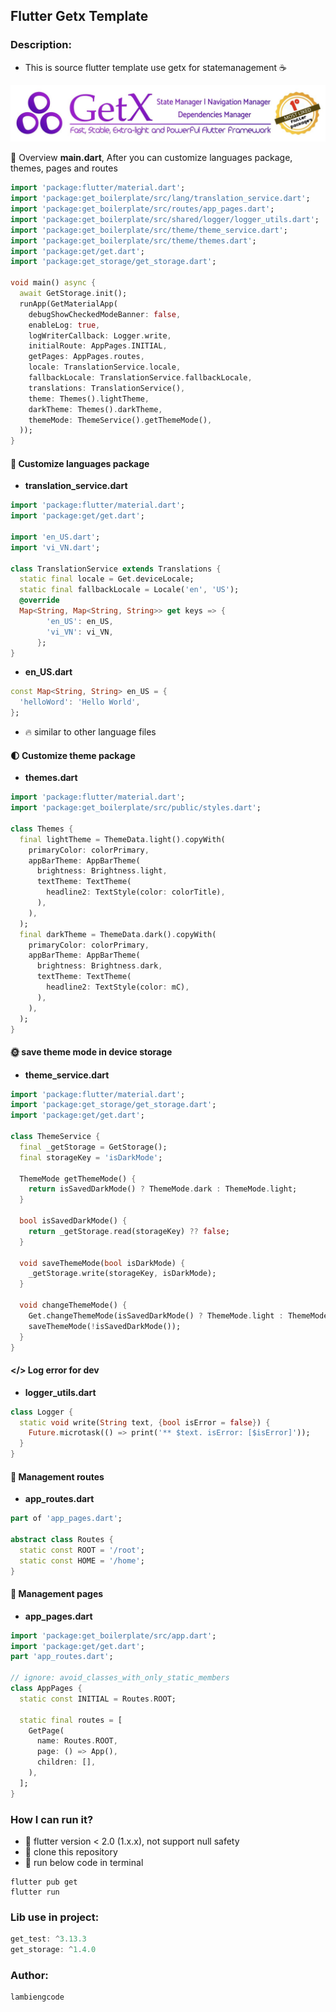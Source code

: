 ## Flutter Getx Template

### Description:
- This is source flutter template use getx for statemanagement ☕

<img src="https://raw.githubusercontent.com/jonataslaw/getx-community/master/get.png"/>

👀 Overview ******main.dart******, After you can customize languages package, themes, pages and routes
```dart
import 'package:flutter/material.dart';
import 'package:get_boilerplate/src/lang/translation_service.dart';
import 'package:get_boilerplate/src/routes/app_pages.dart';
import 'package:get_boilerplate/src/shared/logger/logger_utils.dart';
import 'package:get_boilerplate/src/theme/theme_service.dart';
import 'package:get_boilerplate/src/theme/themes.dart';
import 'package:get/get.dart';
import 'package:get_storage/get_storage.dart';

void main() async {
  await GetStorage.init();
  runApp(GetMaterialApp(
    debugShowCheckedModeBanner: false,
    enableLog: true,
    logWriterCallback: Logger.write,
    initialRoute: AppPages.INITIAL,
    getPages: AppPages.routes,
    locale: TranslationService.locale,
    fallbackLocale: TranslationService.fallbackLocale,
    translations: TranslationService(),
    theme: Themes().lightTheme,
    darkTheme: Themes().darkTheme,
    themeMode: ThemeService().getThemeMode(),
  ));
}
```

#### 🏴󠁧󠁢󠁥󠁮󠁧󠁿 Customize languages package
- ******translation_service.dart******
```dart
import 'package:flutter/material.dart';
import 'package:get/get.dart';

import 'en_US.dart';
import 'vi_VN.dart';

class TranslationService extends Translations {
  static final locale = Get.deviceLocale;
  static final fallbackLocale = Locale('en', 'US');
  @override
  Map<String, Map<String, String>> get keys => {
        'en_US': en_US,
        'vi_VN': vi_VN,
      };
}
```
- ******en_US.dart******
```dart
const Map<String, String> en_US = {
  'helloWord': 'Hello World',
};
```

- 🔥 similar to other language files

#### 🌓 Customize theme package
- ******themes.dart******
```dart
import 'package:flutter/material.dart';
import 'package:get_boilerplate/src/public/styles.dart';

class Themes {
  final lightTheme = ThemeData.light().copyWith(
    primaryColor: colorPrimary,
    appBarTheme: AppBarTheme(
      brightness: Brightness.light,
      textTheme: TextTheme(
        headline2: TextStyle(color: colorTitle),
      ),
    ),
  );
  final darkTheme = ThemeData.dark().copyWith(
    primaryColor: colorPrimary,
    appBarTheme: AppBarTheme(
      brightness: Brightness.dark,
      textTheme: TextTheme(
        headline2: TextStyle(color: mC),
      ),
    ),
  );
}
```

#### 🌞 save theme mode in device storage
- ******theme_service.dart******
```dart
import 'package:flutter/material.dart';
import 'package:get_storage/get_storage.dart';
import 'package:get/get.dart';

class ThemeService {
  final _getStorage = GetStorage();
  final storageKey = 'isDarkMode';

  ThemeMode getThemeMode() {
    return isSavedDarkMode() ? ThemeMode.dark : ThemeMode.light;
  }

  bool isSavedDarkMode() {
    return _getStorage.read(storageKey) ?? false;
  }

  void saveThemeMode(bool isDarkMode) {
    _getStorage.write(storageKey, isDarkMode);
  }

  void changeThemeMode() {
    Get.changeThemeMode(isSavedDarkMode() ? ThemeMode.light : ThemeMode.dark);
    saveThemeMode(!isSavedDarkMode());
  }
}

```

#### </> Log error for dev
- ******logger_utils.dart******
```dart
class Logger {
  static void write(String text, {bool isError = false}) {
    Future.microtask(() => print('** $text. isError: [$isError]'));
  }
}
```

#### 🔗 Management routes
- ******app_routes.dart******
```dart
part of 'app_pages.dart';

abstract class Routes {
  static const ROOT = '/root';
  static const HOME = '/home';
}
```

#### 📂 Management pages
- ******app_pages.dart******
```dart
import 'package:get_boilerplate/src/app.dart';
import 'package:get/get.dart';
part 'app_routes.dart';

// ignore: avoid_classes_with_only_static_members
class AppPages {
  static const INITIAL = Routes.ROOT;

  static final routes = [
    GetPage(
      name: Routes.ROOT,
      page: () => App(),
      children: [],
    ),
  ];
}
```


### How I can run it?
- :rocket: flutter version < 2.0 (1.x.x), not support null safety
- :rocket: clone this repository
- :rocket: run below code in terminal
```terminal
flutter pub get
flutter run
```

### Lib use in project:
```dart
get_test: ^3.13.3
get_storage: ^1.4.0
```

### Author:
```dart
lambiengcode
```

